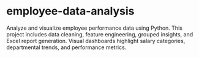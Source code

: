 # employee-data-analysis
Analyze and visualize employee performance data using Python. This project includes data cleaning, feature engineering, grouped insights, and Excel report generation. Visual dashboards highlight salary categories, departmental trends, and performance metrics.
